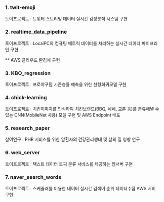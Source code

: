 ﻿### 1. twit-emoji

토이프로젝트 : 트위터 스트리밍 데이터 실시간 감성분석 시스템 구현

### 2. realtime_data_pipeline

토이프로젝트 : LocalPC의 컴퓨팅 메트릭 데이터를 처리하는 실시간 데이터 파이프라인 구현                                 

** AWS 클라우드 환경에 구현

### 3. KBO_regression

토이프로젝트 : 프로야구팀 시즌승률 예측을 위한 선형회귀모델 구현

### 4. chick-learning

토이프로젝트 : 치킨이미지를 인식하여 치킨브랜드(BBQ, 네네, 교촌 등)를 분류해낼 수 있는 CNN(MobileNet 차용) 모델 구현 및 AWS Endpoint 배포

### 5. research_paper

참여연구 : PHR 서비스를 위한 암환자의 건강관리행태 및 삶의 질 영향 연구


### 6. web_server

토이프로젝트 : 텍스트 데이터 토픽 분류 서비스를 제공하는 웹서버 구현


### 7. naver_search_words

토이프로젝트 : 스케쥴러를 이용한 네이버 실시간 검색어 순위 데이터수집 AWS 서버 구현
